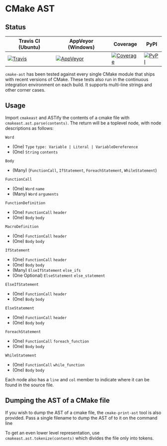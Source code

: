 CMake AST
=========

Status
------

| Travis CI (Ubuntu) | AppVeyor (Windows) | Coverage | PyPI |
|--------------------|--------------------|----------|------|
|[![Travis](https://travis-ci.org/polysquare/cmake-ast.svg?branch=master)](https://travis-ci.org/polysquare/cmake-ast)|[![AppVeyor](https://ci.appveyor.com/api/projects/status/o6nnt968qyr2kitx?svg=true)](https://ci.appveyor.com/project/smspillaz/cmake-ast)|[![Coverage](https://coveralls.io/repos/polysquare/cmake-ast/badge.png?branch=master)](https://coveralls.io/r/polysquare/cmake-ast?branch=master)|[![PyPI](https://pypip.in/version/cmake-ast/badge.svg)](https://pypi.python.org/pypi/cmake-ast/)|

`cmake-ast` has been tested against every single CMake module that ships with
recent versions of CMake. These tests also run in the continuous integration
environment on each build. It supports multi-line strings and other corner
cases.

Usage
-----

Import `cmakeast` and ASTify the contents of a cmake file with
`cmakeast.ast.parse(contents)`. The return will be a toplevel node, with
node descriptions as follows:

`Word`
- (One) `Type` `type: Variable | Literal | VariableDereference`
- (One) `String` `contents`

`Body`
- (Many) (`FunctionCall`, `IfStatement`, `ForeachStatement`, `WhileStatement`)

`FunctionCall`
- (One) `Word` `name`
- (Many) `Word` `arguments`

`FunctionDefinition`
- (One) `FunctionCall` `header`
- (One) `Body` `body`

`MacroDefinition`
- (One) `FunctionCall` `header`
- (One) `Body` `body`

`IfStatement`
- (One) `FunctionCall` `header`
- (One) `Body` `body`
- (Many) `ElseIfStatement` `else_ifs`
- (One Optional) `ElseStatement` `else_statement`

`ElseIfStatement`
- (One) `FunctionCall` `header`
- (One) `Body` `body`

`ElseStatement`
- (One) `FunctionCall` `header`
- (One) `Body` `body`

`ForeachStatement`
- (One) `FunctionCall` `foreach_function`
- (One) `Body` `body`

`WhileStatement`
- (One) `FunctionCall` `while_function`
- (One) `Body` `body`

Each node also has a `line` and `col` member to indicate where it can be
found in the source file.

Dumping the AST of a CMake file
-------------------------------

If you wish to dump the AST of a cmake file, the `cmake-print-ast` tool is
also provided. Pass a single filename to dump the AST of to it on the
command line

To get an even lower level representation, use `cmakeast.ast.tokenize(contents)`
which divides the file only into tokens.
